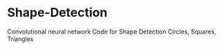 # Shape-Detection
Convolutional neural network Code for Shape Detection 
Circles, Squares, Triangles
